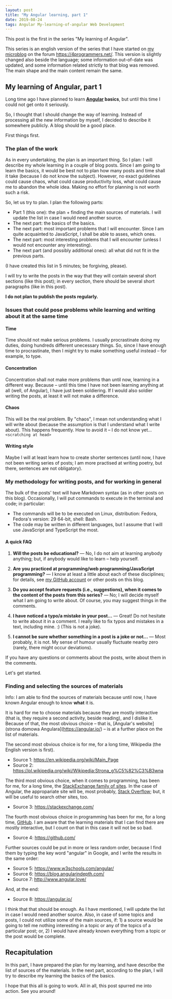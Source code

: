 ```yaml
---
layout: post
title: "My Angular learning, part 1"
date: 2019-08-24
tags: Angular My-learning-of-angular Web Development
---
```


This post is the first in the series "My learning of Angular".

This series is an english version of the series that I have started on [my microblog](https://4programmers.net/Profile/64311/Microblog) on the forum https://4programmers.net/. This version is slightly changed also beside the language; some information out-of-date was updated, and some information related strictly to that blog was removed. The main shape and the main content remain the same.

## My learning of Angular, part 1

Long time ago I have planned to learn **[Angular](https://angular.io/) basics**, but until this time I could not get onto it seriously.

So, I thought that I should change the way of learning. Instead of processing all the new information by myself, I decided to describe it somewhere publicly. A blog should be a good place.

First things first.

### The plan of the work

As in every undertaking, the plan is an important thing. So I plan: I will describe my whole learning in a couple of blog posts. Since I am going to learn the basics, it would be best not to plan how many posts and time shall it take (because I do not know the subject). However, no exact guidelines could cause chaos, what could cause productivity loss, what could cause me to abandon the whole idea. Making no effort for planning is not worth such a risk.

So, let us try to plan. I plan the following parts:
- Part 1 (this one): the plan + finding the main sources of materials. I will update the list in case I would need another source.
- The next part: the basics of the basics.
- The next part: most important problems that I will encounter. Since I am quite acquainted to JavaScript, I shall be able to asses, which ones.
- The next part: most interesting problems that I will encounter (unless I would not encounter any interesting).
- The next part (and possibly additional ones): all what did not fit in the previous parts.

(I have created this list in 5 minutes; be forgiving, please).

I will try to write the posts in the way that they will contain several short sections (like this post); in every section, there should be several short paragraphs (like in this post).

**I do not plan to publish the posts regularly.**

### Issues that could pose problems while learning and writing about it at the same time

#### Time

Time should not make serious problems. I usually procrastinate doing my duties, doing hundreds different unecessary things. So, since I have enough time to procrastinate, then I might try to make something useful instead – for example, to type.

#### Concentration

Concentration shall not make more problems than until now, learning in a different way. Because – until this time I have not been learning anything at all (well, of Angular), I have just been soldiering. If I would also soldier writing the posts, at least it will not make a difference.

#### Chaos

This will be the real problem. By "chaos", I mean not understanding what I will write about (because the assumption is that I understand what I write about). This happens frequently. How to avoid it – I do not know yet... `<scratching at head>`

#### Writing style

Maybe I will at least learn how to create shorter sentences (until now, I have not been writing series of posts; I am more practised at writing poetry, but there, sentences are not obligatory).

### My methodology for writing posts, and for working in general

The bulk of the posts' text will have Markdown syntax (as in other posts on this blog). Occasionally, I will put commands to execute in the terminal and code; in particular:
- The commands will be to be executed on Linux, distribution: Fedora, Fedora's version: 29 64-bit, shell: Bash.
- The code may be written in different languages, but I assume that I will use JavaScript and TypeScript the most.

#### A quick FAQ

1. **Will the posts be educational?** — No, I do not aim at learning anybody anything; but, if anybody would like to learn – help yourself.

2. **Are you practiced at programming/web programming/JavaScript programming?** — I know at least a little about each of these disciplines; for details, see [my GitHub account](https://github.com/silvuss) or other posts on this blog.

3. **Do you accept feature requests (i.e., suggestions), when it comes to the content of the posts from this series?** — No; I will decide myself what I am going to write about. Of course, you may suggest things in the comments.

4. **I have noticed a typo/a mistake in your post...** — Great! Do not hesitate to write about it in a comment. I really like to fix typos and mistakes in a text, including mine. :) (This is not a joke).

5. **I cannot be sure whether something in a post is a joke or not...** — Most probably, it is not. My sense of humour usually fluctuate nearby zero (rarely, there might occur deviations).

If you have any questions or comments about the posts, write about them in the comments.

Let's get started.

### Finding and selecting the sources of materials

Info: I am able to find the sources of materials because until now, I have known Angular enough to know **what** it is.

It is hard for me to choose materials because they are mostly interactive (that is, they require a second activity, beside reading), and I dislike it. Because of that, the most obvious choice – that is, [Angular's website](strona domowa Angulara](https://angular.io/) – is at a further place on the list of materials.

The second most obvious choice is for me, for a long time, Wikipedia (the English version is first).

- Source 1: https://en.wikipedia.org/wiki/Main_Page
- Source 2: https://pl.wikipedia.org/wiki/Wikipedia:Strona_g%C5%82%C3%B3wna

The third most obvious choice, when it comes to programming, has been for me, for a long time, the [StackExchange family of sites](https://stackexchange.com/). In the case of Angular, the appropariate site will be, most probably, [Stack Overflow](https://stackoverflow.com/); but, it will be useful to search other sites, too.

- Source 3: https://stackexchange.com/

The fourth most obvious choice in programming has been for me, for a long time, [GitHub](https://github.com/). I am aware that the learning materials that I can find there are mostly interactive, but I count on that in this case it will not be so bad.

- Source 4: https://github.com/

Further sources could be put in more or less random order, because I find them by typing the key word "angular" in Google, and I write the results in the same order:

- Source 5: https://www.w3schools.com/angular/
- Source 6: https://blog.angularindepth.com/
- Source 7: http://www.angular.love/

And, at the end:

- Source 8: https://angular.io/

I think that that should be enough. As I have mentioned, I will update the list in case I would need another source. Also, in case of some topics and posts, I could not utilize some of the main sources, if: 1) a source would be going to tell me nothing interesting in a topic or any of the topics of a particular post; or, 2) I would have already known everything from a topic or the post would be complete.

## Recapitulation

In this part, I have prepared the plan for my learning, and have describe the list of sources of the materials. In the next part, according to the plan, I will try to describe my learning the basics of the basics.

I hope that this all is going to work. All in all, this post spurred me into action. See you around!